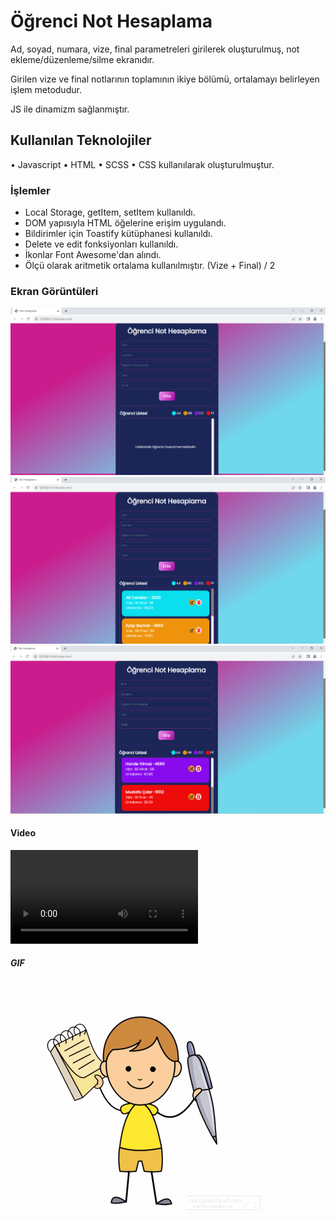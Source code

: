 <h1>Öğrenci Not Hesaplama</h1>

Ad, soyad, numara, vize, final parametreleri girilerek 
oluşturulmuş, not ekleme/düzenleme/silme ekranıdır.

Girilen vize ve final notlarının toplamının ikiye bölümü, 
ortalamayı belirleyen işlem metodudur.

JS ile dinamizm sağlanmıştır.

<h2> Kullanılan Teknolojiler</h2>

• Javascript
• HTML 
• SCSS 
• CSS
kullanılarak oluşturulmuştur.


<h3> İşlemler </h3>

- Local Storage, getItem, setItem kullanıldı.
- DOM yapısıyla HTML öğelerine erişim uygulandı.
- Bildirimler için Toastify kütüphanesi kullanıldı.
- Delete ve edit fonksiyonları kullanıldı.
- İkonlar Font Awesome'dan alındı.
- Ölçü olarak aritmetik ortalama kullanılmıştır. (Vize + Final) / 2 


<h3>Ekran Görüntüleri</h3>

![](images/nh1.png)
![](images/nh2.png)
![](images/nh3.png)

<h4> Video </h4>

![](images/nhvideo.mp4)

<h5> GIF </h5>

![](images/nh.gif)
